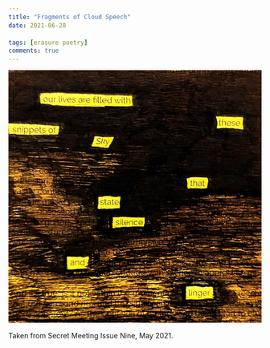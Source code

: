 ```yaml
---
title: "Fragments of Cloud Speech"
date: 2021-06-28

tags: [erasure poetry]
comments: true
---
```


<img src="/assets/images/articles/2021/excerpts.jpeg" alt="erasure poem: our lives are filled with/these snippets of sky/ that state silence/ and linger" title="Put this on an inspirational wall quote, I dare you" class="responsive"><br>

Taken from Secret Meeting Issue Nine, May 2021.
